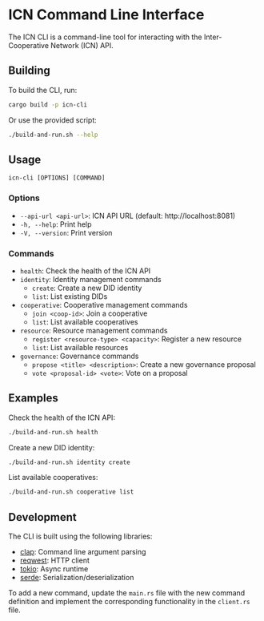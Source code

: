 # ICN Command Line Interface

The ICN CLI is a command-line tool for interacting with the Inter-Cooperative Network (ICN) API.

## Building

To build the CLI, run:

```bash
cargo build -p icn-cli
```

Or use the provided script:

```bash
./build-and-run.sh --help
```

## Usage

```
icn-cli [OPTIONS] [COMMAND]
```

### Options

- `--api-url <api-url>`: ICN API URL (default: http://localhost:8081)
- `-h, --help`: Print help
- `-V, --version`: Print version

### Commands

- `health`: Check the health of the ICN API
- `identity`: Identity management commands
  - `create`: Create a new DID identity
  - `list`: List existing DIDs
- `cooperative`: Cooperative management commands
  - `join <coop-id>`: Join a cooperative
  - `list`: List available cooperatives
- `resource`: Resource management commands
  - `register <resource-type> <capacity>`: Register a new resource
  - `list`: List available resources
- `governance`: Governance commands
  - `propose <title> <description>`: Create a new governance proposal
  - `vote <proposal-id> <vote>`: Vote on a proposal

## Examples

Check the health of the ICN API:

```bash
./build-and-run.sh health
```

Create a new DID identity:

```bash
./build-and-run.sh identity create
```

List available cooperatives:

```bash
./build-and-run.sh cooperative list
```

## Development

The CLI is built using the following libraries:

- [clap](https://crates.io/crates/clap): Command line argument parsing
- [reqwest](https://crates.io/crates/reqwest): HTTP client
- [tokio](https://crates.io/crates/tokio): Async runtime
- [serde](https://crates.io/crates/serde): Serialization/deserialization

To add a new command, update the `main.rs` file with the new command definition and implement the corresponding functionality in the `client.rs` file. 